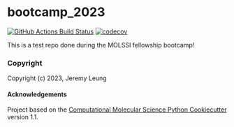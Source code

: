 bootcamp_2023
==============================
[//]: # (Badges)
[![GitHub Actions Build Status](https://github.com/REPLACE_WITH_OWNER_ACCOUNT/bootcamp_2023/workflows/CI/badge.svg)](https://github.com/REPLACE_WITH_OWNER_ACCOUNT/bootcamp_2023/actions?query=workflow%3ACI)
[![codecov](https://codecov.io/gh/REPLACE_WITH_OWNER_ACCOUNT/bootcamp_2023/branch/main/graph/badge.svg)](https://codecov.io/gh/REPLACE_WITH_OWNER_ACCOUNT/bootcamp_2023/branch/main)


This is a test repo done during the MOLSSI fellowship bootcamp!

### Copyright

Copyright (c) 2023, Jeremy Leung

#### Acknowledgements
 
Project based on the 
[Computational Molecular Science Python Cookiecutter](https://github.com/molssi/cookiecutter-cms) version 1.1.
